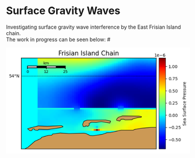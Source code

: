 # Surface Gravity Waves

Investigating surface gravity wave interference by the East Frisian Island chain.<br>
The work in progress can be seen below:
#<p align="center">
![Alt text](python_code/basemap/03jan2021_example.png?raw=true "Frisian Island")</p>
